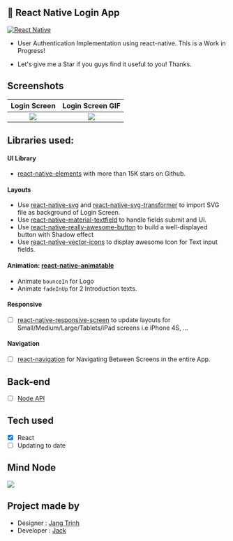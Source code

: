 ## 🚀 React Native Login App

[![React Native](https://img.shields.io/badge/React%20Native-v0.58.6-blue.svg)](https://facebook.github.io/react-native/)

* User Authentication Implementation using react-native. This is a Work in Progress!

* Let's give me a Star if you guys find it useful to you! Thanks.

## Screenshots

Login Screen              |  Login Screen GIF
:-------------------------:|:-------------------------:
![](https://raw.githubusercontent.com/lunvjp/React-Native-Login-App/master/screen_images/Login-Screen-iphone8.png)  |  ![](https://raw.githubusercontent.com/lunvjp/React-Native-Login-App/master/screen_images/Login-Screen-gray-background.gif)

## Libraries used:

#### UI Library
* [react-native-elements](https://react-native-training.github.io/react-native-elements/) with more than 15K stars on Github.

#### Layouts
* Use [react-native-svg](https://github.com/react-native-community/react-native-svg) and [react-native-svg-transformer](https://github.com/kristerkari/react-native-svg-transformer) to import SVG file as background of Login Screen.
* Use [react-native-material-textfield](https://github.com/n4kz/react-native-material-textfield) to handle fields submit and UI.
* Use [react-native-really-awesome-button](https://github.com/rcaferati/react-native-really-awesome-button) to build a well-displayed button with Shadow effect
* Use [react-native-vector-icons](https://github.com/oblador/react-native-vector-icons) to display awesome Icon for Text input fields. 

#### Animation: [react-native-animatable](https://github.com/oblador/react-native-animatable)
- Animate `bounceIn` for Logo
- Animate `fadeInUp` for 2 Introduction texts.

#### Responsive
- [ ] [react-native-responsive-screen](https://github.com/marudy/react-native-responsive-screen) to update layouts for Small/Medium/Large/Tablets/iPad screens i.e iPhone 4S, ...

#### Navigation
- [ ] [react-navigation](https://github.com/react-navigation/react-navigation) for Navigating Between Screens in the entire App.

## Back-end
- [ ] [Node API](https://github.com/lunvjp/MERN-boilerplate)

## Tech used
- [x] React
- [ ] Updating to date

## Mind Node
![](https://raw.githubusercontent.com/lunvjp/React-Native-Login-App/master/screen_images/Mind-Node.png)

## Project made by

* Designer : <a href="https://www.linkedin.com/in/jangtrinh" target="_blank">Jang Trịnh</a>
* Developer : <a href="https://www.linkedin.com/in/phuong-jack" target="_blank">Jack</a>
